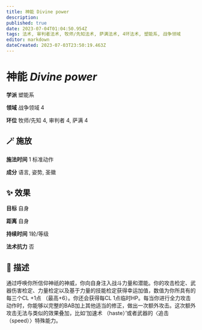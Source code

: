 ```yaml
---
title: 神能 Divine power
description: 
published: true
date: 2023-07-04T01:04:50.954Z
tags: 法术, 审判者法术, 牧师/先知法术, 萨满法术, 4环法术, 塑能系, 战争领域
editor: markdown
dateCreated: 2023-07-03T23:50:19.463Z
---
```


# **神能** *Divine power*

**学派** 塑能系 

**领域** 战争领域 4

**环位** 牧师/先知 4, 审判者 4, 萨满 4

## 🪄 施放

**施法时间** 1 标准动作

**成分** 语言, 姿势, 圣徽

## ✨ 效果 

**目标** 自身 

**距离** 自身  

**持续时间** 1轮/等级 

**法术抗力** 否

## 📖 描述

通过呼唤你所信仰神祇的神威，你向自身注入战斗力量和潜能。你的攻击检定、武器伤害检定、力量检定以及基于力量的技能检定获得幸运加值，数值为你所具有的每三个CL +1点 （最高+6）。你还会获得每CL 1点临时HP。每当你进行全力攻击动作时，你能够以完整的BAB加上其他适当的修正，做出一次额外攻击。这次额外攻击无法与类似的效果叠加，比如‘加速术 （haste）’或者武器的〈追击 （speed）〉特殊能力。
    